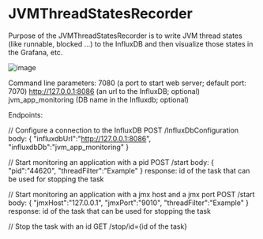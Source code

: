 # JVMThreadStatesRecorder

Purpose of the JVMThreadStatesRecorder is to write JVM thread states (like runnable, blocked ...) to the InfluxDB and then visualize those states in the Grafana, etc.

![image](https://user-images.githubusercontent.com/79479018/160123811-21223bf5-466c-4f8d-9652-170e3ac6d905.png)

Command line parameters:
7080 (a port to start web server; default port: 7070) http://127.0.0.1:8086 (an url to the InfluxDB; optional) jvm_app_monitoring (DB name in the Influxdb; optional)

Endpoints:

// Configure a connection to the InfluxDB
POST /InfluxDbConfiguration 
body: {
"influxdbUrl":"http://127.0.0.1:8086",
"influxdbDb":"jvm_app_monitoring"
}

// Start monitoring an application with a pid
POST /start
body: {
"pid":"44620",
"threadFilter":"Example"
}
response: id of the task that can be used for stopping the task

// Start monitoring an application with a jmx host and a jmx port
POST /start
body: {
"jmxHost":"127.0.0.1",
"jmxPort":"9010",
"threadFilter":"Example"
}
response: id of the task that can be used for stopping the task

// Stop the task with an id
GET /stop/id={id of the task}
